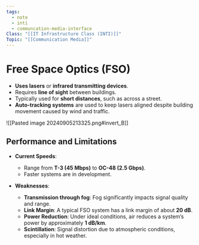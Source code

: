 ```yaml
---
tags:
  - note
  - inti
  - communcation-media-interface
Class: "[[IT Infrastructure Class (INTI)]]"
Topic: "[[Communication Media]]"
---
```


# Free Space Optics (FSO)

- **Uses lasers** or **infrared transmitting devices**.
- Requires **line of sight** between buildings.
- Typically used for **short distances**, such as across a street.
- **Auto-tracking systems** are used to keep lasers aligned despite building movement caused by wind and traffic.

![[Pasted image 20240905213325.png#invert_B]]

## Performance and Limitations

- **Current Speeds**:
  - Range from **T-3 (45 Mbps)** to **OC-48 (2.5 Gbps)**.
  - Faster systems are in development.

- **Weaknesses**:
  - **Transmission through fog**: Fog significantly impacts signal quality and range.
  - **Link Margin**: A typical FSO system has a link margin of about **20 dB**.
  - **Power Reduction**: Under ideal conditions, air reduces a system’s power by approximately **1 dB/km**.
  - **Scintillation**: Signal distortion due to atmospheric conditions, especially in hot weather.